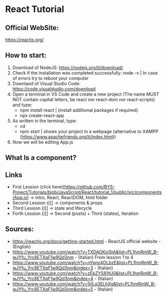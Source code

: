 # React Tutorial
## Official WebSite:
https://reactjs.org/
## How to start:
1) Download of NodeJS: https://nodejs.org/it/download/
2) Check if the installation was completed successfully: node -v | In case of errors try to reboot your computer
3) Downlaod of Visual Studio Code: https://code.visualstudio.com/download
4) Open a terminal in VS Code and create a new project (The name MUST NOT contain capital letters, be react nor react-dom nor react-scripts) and type:
    - npm install react | (install additional packages if required)
    - npx create-react-app <projectName>
5) As written in the terminal, type:
    - cd <projectName>
    - npm start | shows your project in a webpage (alternative to XAMPP (https://www.apachefriends.org/it/index.html))
6) Now we will be editing App.js
## What Is a component?

## Links
- First Lession (click here)[https://github.com/BYS-Project/Tutorials/blob/JavaScript/React/tutorial_1/public/src/components/App.js] -> intro, React, ReactDOM, html folder
- Second Lession ()[] -> components & props
- Third Lession ()[] -> state and lifecycle
- Forth Lession ()[] -> Second (posts) + Third (states), Iteration
## Sources:
- https://reactjs.org/docs/getting-started.html - ReactJS official website                    - (English)
- https://www.youtube.com/watch?v=TXDAGKojStA&list=PL1hmRmW_B-wJYfu_Yrc8ETXqF1w9Qd3nm         - (Italian)   From lession 1 to 4
- https://www.youtube.com/watch?v=nYpnz4OLbzE&list=PL1hmRmW_B-wJYfu_Yrc8ETXqF1w9Qd3nm&index=3 - (Italian)
- https://www.youtube.com/watch?v=zEbZYS81tU0&list=PL1hmRmW_B-wJYfu_Yrc8ETXqF1w9Qd3nm&index=4 - (Italian)
- https://www.youtube.com/watch?v=5jILq3ELhXg&list=PL1hmRmW_B-wJYfu_Yrc8ETXqF1w9Qd3nm&index=5 - (Italian)
